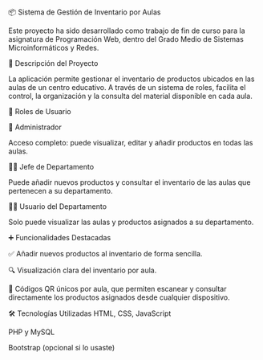 📦 Sistema de Gestión de Inventario por Aulas

Este proyecto ha sido desarrollado como trabajo de fin de curso para la asignatura de Programación Web, dentro del Grado Medio de Sistemas Microinformáticos y Redes.

🎯 Descripción del Proyecto

La aplicación permite gestionar el inventario de productos ubicados en las aulas de un centro educativo. A través de un sistema de roles, facilita el control, la organización y la consulta del material disponible en cada aula.


👥 Roles de Usuario


👑 Administrador

Acceso completo: puede visualizar, editar y añadir productos en todas las aulas.

🧑‍💼 Jefe de Departamento

Puede añadir nuevos productos y consultar el inventario de las aulas que pertenecen a su departamento.

👨‍🏫 Usuario del Departamento

Solo puede visualizar las aulas y productos asignados a su departamento.



➕ Funcionalidades Destacadas

✅ Añadir nuevos productos al inventario de forma sencilla.

🔍 Visualización clara del inventario por aula.

📱 Códigos QR únicos por aula, que permiten escanear y consultar directamente los productos asignados desde cualquier dispositivo.

🛠️ Tecnologías Utilizadas
HTML, CSS, JavaScript

PHP y MySQL

Bootstrap (opcional si lo usaste)

